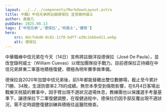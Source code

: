 ```yaml
---
layout: ../../../components/MarkdownLayout.astro
title: 中職》中信兄弟將註銷德保拉 並登錄柯威士
author: 黃維凡
pubDate: 2025.08.13
tags: ['中信兄弟','德保拉','柯威士','體育']
hero: 
    src: 0dcfebd0-0c81-11f0-bdff-a30c2ebba411.webp
    alt: 德保拉
---
```


中華職棒中信兄弟在今天（14日）宣佈將註銷洋投德保拉（José De Paula），並改登錄柯威士（William Cuevas）以增加團隊投手戰力。目前德保拉正持續在中信兄弟屏東二軍基地積極復健，積極為明年賽季做準備。

德保拉自2020年加盟中信兄弟後，前5年都能替繳出雙位數勝場，截止至今累計71勝、34敗，生涯防禦率2.78的成績。無奈本季受到傷勢影響，在6月4日客場出戰樂天桃猿的賽事中，因手臂出現不適狀況退場休息，教練團也以保護選手考量基準下，讓德保拉下二軍復健調整，在復健過程中，德保拉仍因手部反覆出現不適狀況，需不定時調整復健訓練與積極往返醫院檢查。
